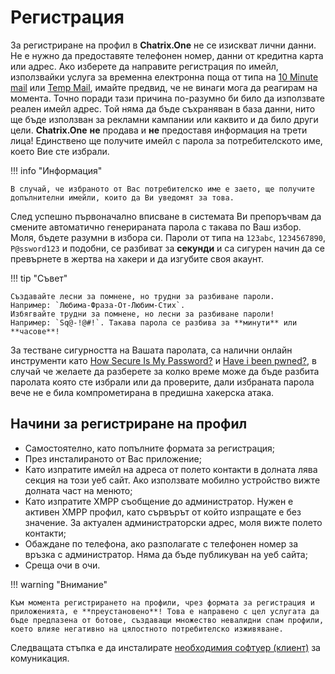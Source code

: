 # Регистрация
За регистриране на профил в **Chatrix.One** не се изискват лични данни. Не е нужно да предоставяте телефонен номер, данни от кредитна карта или адрес. Ако изберете да направите регистрация по имейл, използвайки услуга за временна електронна поща от типа на [10 Minute mail](https://10minutemail.com/) или [Temp Mail](https://temp-mail.org/), имайте предвид, че не винаги мога да реагирам на момента. Точно поради тази причина по-разумно би било да използвате реален имейл адрес. Той няма да бъде съхраняван в база данни, нито ще бъде използван за рекламни кампании или каквито и да било други цели. **Chatrix.One** **не** продава и **не** предоставя информация на трети лица! Единствено ще получите имейл с парола за потребителското име, което Вие сте избрали.

!!! info "Информация"

    В случай, че избраното от Вас потребителско име е заето, ще получите допълнителни имейли, които да Ви уведомят за това.

След успешно първоначално вписване в системата Ви препоръчвам да смените автоматично генерираната парола с такава по Ваш избор. Моля, бъдете разумни в избора си. Пароли от типа на `123abc`, `1234567890`, `P@ssword123` и подобни, се разбиват за **секунди** и са сигурен начин да се превърнете в жертва на хакери и да изгубите своя акаунт.

!!! tip "Съвет"

    Създавайте лесни за помнене, но трудни за разбиване пароли.
    Например: `Любима-Фраза-От-Любим-Стих`.
    Избягвайте трудни за помнене, но лесни за разбиване пароли!
    Например: `Sq@-!@#!`. Такава парола се разбива за **минути** или **часове**!

За тестване сигурността на Вашата паролата, са налични онлайн инструменти като [How Secure Is My Password?](https://www.security.org/how-secure-is-my-password/) и [Have i been pwned?](https://haveibeenpwned.com/), в случай че желаете да разберете за колко време може да бъде разбита паролата която сте избрали или да проверите, дали избраната парола вече не е била компрометирана в предишна хакерска атака.

## Начини за регистриране на профил


- Самостоятелно, като попълните формата за регистрация;
- През инсталираното от Вас приложение;
- Като изпратите имейл на адреса от полето контакти в долната лява секция на този уеб сайт. Ако използвате мобилно устройство вижте долната част на менюто;
- Като изпратите XMPP съобщение до администратор. Нужен е активен XMPP профил, като сървърът от който изпращате е без значение. За актуален администраторски адрес, моля вижте полето контакти;
- Обаждане по телефона, ако разполагате с телефонен номер за връзка с администратор. Няма да бъде публикуван на уеб сайта;
- Среща очи в очи.

!!! warning "Внимание"

    Към момента регистрирането на профили, чрез формата за регистрация и приложенията, е **преустановено**! Това е направено с цел услугата да бъде предпазена от ботове, създаващи множество невалидни спам профили, което влияе негативно на цялостното потребителско изживяване.

Следващата стъпка е да инсталирате [необходимия софтуер (клиент)](https://blog.chatrix.one/posts/clients/) за комуникация.


